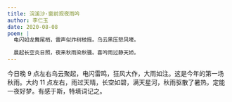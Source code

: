 ```yaml
---
title: 浣溪沙·窗前观夜雨吟
author: 李仁玉
date: 2020-08-08
poem: |
  电闪如龙舞尾梢，雷声似炸树枝摇。乌云黑压怒风嚎。

  晨起长空炎日照，夜来秋雨染秋骚。喜吟雨过静天娇。
---
```


今日晚 9 点左右乌云聚起，电闪雷鸣，狂风大作，大雨如注。这是今年的第一场秋雨。大约 11 点左右，雨过天晴，长空如碧，满天星河，秋雨驱散了暑热，定能一夜好梦。有感于斯，特填词记之。
